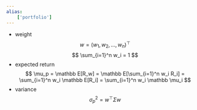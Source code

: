 ```yaml
---
alias:
    ['portfolio']
---
```

- weight
    $$
    w = (w_1, w_2, ...,w_n)^\top
    $$
    $$
    \sum_{i=1}^n w_i = 1
    $$
- expected return
    $$
    \mu_p = \mathbb E[R_w] 
    = \mathbb E[\sum_{i=1}^n w_i R_i] 
    = \sum_{i=1}^n w_i \mathbb E[R_i] 
    = \sum_{i=1}^n w_i \mathbb \mu_i
    $$
- variance
    $$
    \sigma_p^2 = w^\top \Sigma w
    $$